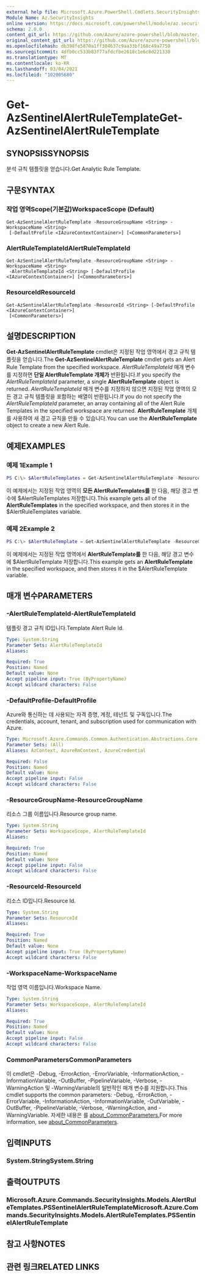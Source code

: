 ```yaml
---
external help file: Microsoft.Azure.PowerShell.Cmdlets.SecurityInsights.dll-Help.xml
Module Name: Az.SecurityInsights
online version: https://docs.microsoft.com/powershell/module/az.securityinsights/get-azsentinelalertruletemplate
schema: 2.0.0
content_git_url: https://github.com/Azure/azure-powershell/blob/master/src/SecurityInsights/SecurityInsights/help/Get-AzSentinelAlertRuleTemplate.md
original_content_git_url: https://github.com/Azure/azure-powershell/blob/master/src/SecurityInsights/SecurityInsights/help/Get-AzSentinelAlertRuleTemplate.md
ms.openlocfilehash: db398fe5870a1ff304637c9aa33bf168c49a7759
ms.sourcegitcommit: 4dfb0cc533b83f77afdcfbe2618c1e6c8d221330
ms.translationtype: MT
ms.contentlocale: ko-KR
ms.lasthandoff: 03/04/2021
ms.locfileid: "102005680"
---
```

# <span data-ttu-id="a0022-101">Get-AzSentinelAlertRuleTemplate</span><span class="sxs-lookup"><span data-stu-id="a0022-101">Get-AzSentinelAlertRuleTemplate</span></span>

## <span data-ttu-id="a0022-102">SYNOPSIS</span><span class="sxs-lookup"><span data-stu-id="a0022-102">SYNOPSIS</span></span>
<span data-ttu-id="a0022-103">분석 규칙 템플릿을 얻습니다.</span><span class="sxs-lookup"><span data-stu-id="a0022-103">Get Analytic Rule Template.</span></span>

## <span data-ttu-id="a0022-104">구문</span><span class="sxs-lookup"><span data-stu-id="a0022-104">SYNTAX</span></span>

### <span data-ttu-id="a0022-105">작업 영역Scope(기본값)</span><span class="sxs-lookup"><span data-stu-id="a0022-105">WorkspaceScope (Default)</span></span>
```
Get-AzSentinelAlertRuleTemplate -ResourceGroupName <String> -WorkspaceName <String>
 [-DefaultProfile <IAzureContextContainer>] [<CommonParameters>]
```

### <span data-ttu-id="a0022-106">AlertRuleTemplateId</span><span class="sxs-lookup"><span data-stu-id="a0022-106">AlertRuleTemplateId</span></span>
```
Get-AzSentinelAlertRuleTemplate -ResourceGroupName <String> -WorkspaceName <String>
 -AlertRuleTemplateId <String> [-DefaultProfile <IAzureContextContainer>] [<CommonParameters>]
```

### <span data-ttu-id="a0022-107">ResourceId</span><span class="sxs-lookup"><span data-stu-id="a0022-107">ResourceId</span></span>
```
Get-AzSentinelAlertRuleTemplate -ResourceId <String> [-DefaultProfile <IAzureContextContainer>]
 [<CommonParameters>]
```

## <span data-ttu-id="a0022-108">설명</span><span class="sxs-lookup"><span data-stu-id="a0022-108">DESCRIPTION</span></span>
<span data-ttu-id="a0022-109">**Get-AzSentinelAlertRuleTemplate** cmdlet은 지정된 작업 영역에서 경고 규칙 템플릿을 얻습니다.</span><span class="sxs-lookup"><span data-stu-id="a0022-109">The **Get-AzSentinelAlertRuleTemplate** cmdlet gets an Alert Rule Template from the specified workspace.</span></span>
<span data-ttu-id="a0022-110">*AlertRuleTemplateId* 매개 변수를 지정하면 **단일 AlertRuleTemplate 개체가** 반환됩니다.</span><span class="sxs-lookup"><span data-stu-id="a0022-110">If you specify the *AlertRuleTemplateId* parameter, a single **AlertRuleTemplate** object is returned.</span></span>
<span data-ttu-id="a0022-111">*AlertRuleTemplateId* 매개 변수를 지정하지 않으면 지정된 작업 영역의 모든 경고 규칙 템플릿을 포함하는 배열이 반환됩니다.</span><span class="sxs-lookup"><span data-stu-id="a0022-111">If you do not specify the *AlertRuleTemplateId* parameter, an array containing all of the Alert Rule Templates in the specified workspace are returned.</span></span>
<span data-ttu-id="a0022-112">**AlertRuleTemplate** 개체를 사용하여 새 경고 규칙을 만들 수 있습니다.</span><span class="sxs-lookup"><span data-stu-id="a0022-112">You can use the **AlertRuleTemplate** object to create a new Alert Rule.</span></span>

## <span data-ttu-id="a0022-113">예제</span><span class="sxs-lookup"><span data-stu-id="a0022-113">EXAMPLES</span></span>

### <span data-ttu-id="a0022-114">예제 1</span><span class="sxs-lookup"><span data-stu-id="a0022-114">Example 1</span></span>
```powershell
PS C:\> $AlertRuleTemplates = Get-AzSentinelAlertRuleTemplate -ResourceGroupName "MyResourceGroup" -WorkspaceName "MyWorkspaceName"
```

<span data-ttu-id="a0022-115">이 예제에서는 지정된 작업 영역의 **모든 AlertRuleTemplates를** 한 다음, 해당 경고 변수에 $AlertRuleTemplates 저장합니다.</span><span class="sxs-lookup"><span data-stu-id="a0022-115">This example gets all of the **AlertRuleTemplates** in the specified workspace, and then stores it in the $AlertRuleTemplates variable.</span></span>

### <span data-ttu-id="a0022-116">예제 2</span><span class="sxs-lookup"><span data-stu-id="a0022-116">Example 2</span></span>
```powershell
PS C:\> $AlertRuleTemplate = Get-AzSentinelAlertRuleTemplate -ResourceGroupName "MyResourceGroup" -WorkspaceName "MyWorkspaceName" -AlertRuleTemplateId "MyAlertRuleTemplateId"
```

<span data-ttu-id="a0022-117">이 예제에서는 지정된 작업 영역에서 **AlertRuleTemplate를** 한 다음, 해당 경고 변수에 $AlertRuleTemplate 저장합니다.</span><span class="sxs-lookup"><span data-stu-id="a0022-117">This example gets an **AlertRuleTemplate** in the specified workspace, and then stores it in the $AlertRuleTemplate variable.</span></span>

## <span data-ttu-id="a0022-118">매개 변수</span><span class="sxs-lookup"><span data-stu-id="a0022-118">PARAMETERS</span></span>

### <span data-ttu-id="a0022-119">-AlertRuleTemplateId</span><span class="sxs-lookup"><span data-stu-id="a0022-119">-AlertRuleTemplateId</span></span>
<span data-ttu-id="a0022-120">템플릿 경고 규칙 ID입니다.</span><span class="sxs-lookup"><span data-stu-id="a0022-120">Template Alert Rule Id.</span></span>

```yaml
Type: System.String
Parameter Sets: AlertRuleTemplateId
Aliases:

Required: True
Position: Named
Default value: None
Accept pipeline input: True (ByPropertyName)
Accept wildcard characters: False
```

### <span data-ttu-id="a0022-121">-DefaultProfile</span><span class="sxs-lookup"><span data-stu-id="a0022-121">-DefaultProfile</span></span>
<span data-ttu-id="a0022-122">Azure와 통신하는 데 사용되는 자격 증명, 계정, 테넌트 및 구독입니다.</span><span class="sxs-lookup"><span data-stu-id="a0022-122">The credentials, account, tenant, and subscription used for communication with Azure.</span></span>

```yaml
Type: Microsoft.Azure.Commands.Common.Authentication.Abstractions.Core.IAzureContextContainer
Parameter Sets: (All)
Aliases: AzContext, AzureRmContext, AzureCredential

Required: False
Position: Named
Default value: None
Accept pipeline input: False
Accept wildcard characters: False
```

### <span data-ttu-id="a0022-123">-ResourceGroupName</span><span class="sxs-lookup"><span data-stu-id="a0022-123">-ResourceGroupName</span></span>
<span data-ttu-id="a0022-124">리소스 그룹 이름입니다.</span><span class="sxs-lookup"><span data-stu-id="a0022-124">Resource group name.</span></span>

```yaml
Type: System.String
Parameter Sets: WorkspaceScope, AlertRuleTemplateId
Aliases:

Required: True
Position: Named
Default value: None
Accept pipeline input: False
Accept wildcard characters: False
```

### <span data-ttu-id="a0022-125">-ResourceId</span><span class="sxs-lookup"><span data-stu-id="a0022-125">-ResourceId</span></span>
<span data-ttu-id="a0022-126">리소스 ID입니다.</span><span class="sxs-lookup"><span data-stu-id="a0022-126">Resource Id.</span></span>

```yaml
Type: System.String
Parameter Sets: ResourceId
Aliases:

Required: True
Position: Named
Default value: None
Accept pipeline input: True (ByPropertyName)
Accept wildcard characters: False
```

### <span data-ttu-id="a0022-127">-WorkspaceName</span><span class="sxs-lookup"><span data-stu-id="a0022-127">-WorkspaceName</span></span>
<span data-ttu-id="a0022-128">작업 영역 이름입니다.</span><span class="sxs-lookup"><span data-stu-id="a0022-128">Workspace Name.</span></span>

```yaml
Type: System.String
Parameter Sets: WorkspaceScope, AlertRuleTemplateId
Aliases:

Required: True
Position: Named
Default value: None
Accept pipeline input: False
Accept wildcard characters: False
```

### <span data-ttu-id="a0022-129">CommonParameters</span><span class="sxs-lookup"><span data-stu-id="a0022-129">CommonParameters</span></span>
<span data-ttu-id="a0022-130">이 cmdlet은 -Debug, -ErrorAction, -ErrorVariable, -InformationAction, -InformationVariable, -OutBuffer, -PipelineVariable, -Verbose, -WarningAction 및 -WarningVariable의 일반적인 매개 변수를 지원합니다.</span><span class="sxs-lookup"><span data-stu-id="a0022-130">This cmdlet supports the common parameters: -Debug, -ErrorAction, -ErrorVariable, -InformationAction, -InformationVariable, -OutVariable, -OutBuffer, -PipelineVariable, -Verbose, -WarningAction, and -WarningVariable.</span></span> <span data-ttu-id="a0022-131">자세한 내용은 를 [about_CommonParameters.](http://go.microsoft.com/fwlink/?LinkID=113216)</span><span class="sxs-lookup"><span data-stu-id="a0022-131">For more information, see [about_CommonParameters](http://go.microsoft.com/fwlink/?LinkID=113216).</span></span>

## <span data-ttu-id="a0022-132">입력</span><span class="sxs-lookup"><span data-stu-id="a0022-132">INPUTS</span></span>

### <span data-ttu-id="a0022-133">System.String</span><span class="sxs-lookup"><span data-stu-id="a0022-133">System.String</span></span>
## <span data-ttu-id="a0022-134">출력</span><span class="sxs-lookup"><span data-stu-id="a0022-134">OUTPUTS</span></span>

### <span data-ttu-id="a0022-135">Microsoft.Azure.Commands.SecurityInsights.Models.AlertRuleTemplates.PSSentinelAlertRuleTemplate</span><span class="sxs-lookup"><span data-stu-id="a0022-135">Microsoft.Azure.Commands.SecurityInsights.Models.AlertRuleTemplates.PSSentinelAlertRuleTemplate</span></span>
## <span data-ttu-id="a0022-136">참고 사항</span><span class="sxs-lookup"><span data-stu-id="a0022-136">NOTES</span></span>

## <span data-ttu-id="a0022-137">관련 링크</span><span class="sxs-lookup"><span data-stu-id="a0022-137">RELATED LINKS</span></span>
